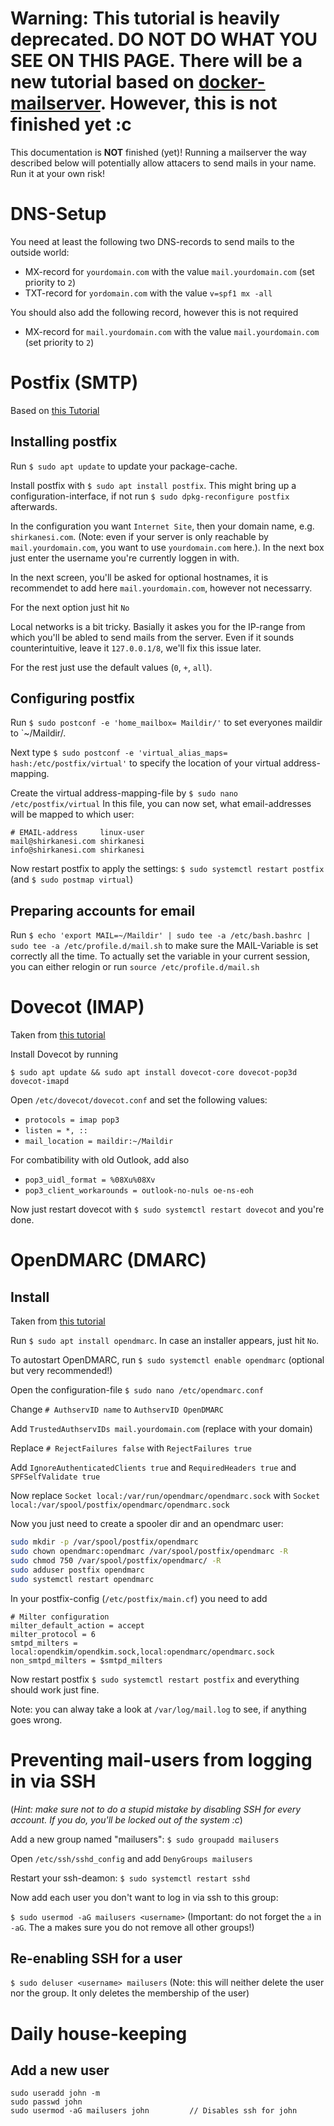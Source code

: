 # Warning: This tutorial is heavily deprecated. DO NOT DO WHAT YOU SEE ON THIS PAGE. There will be a new tutorial based on [docker-mailserver](https://github.com/docker-mailserver/docker-mailserver). However, this is not finished yet :c
This documentation is **NOT** finished (yet)! Running a mailserver the way described below will potentially allow attacers to send mails in your name. 
Run it at your own risk!


# DNS-Setup
You need at least the following two DNS-records to send mails to the outside world:
- MX-record for `yourdomain.com` with the value `mail.yourdomain.com` (set priority to `2`)
- TXT-record for `yordomain.com` with the value `v=spf1 mx -all`

You should also add the following record, however this is not required
- MX-record for `mail.yourdomain.com` with the value `mail.yourdomain.com` (set priority to `2`)

# Postfix (SMTP)
Based on [this Tutorial](https://www.digitalocean.com/community/tutorials/how-to-install-and-configure-postfix-on-ubuntu-20-04-de)

## Installing postfix
Run `$ sudo apt update` to update your package-cache.

Install postfix with `$ sudo apt install postfix`. This might bring up a configuration-interface, if not run `$ sudo dpkg-reconfigure postfix` afterwards.

In the configuration you want `Internet Site`, 
then your domain name, e.g. `shirkanesi.com`. (Note: even if your server is only reachable by `mail.yourdomain.com`, you want to use `yourdomain.com` here.).
In the next box just enter the username you're currently loggen in with.

In the next screen, you'll be asked for optional hostnames, it is recommendet to add here `mail.yourdomain.com`, however not necessarry.

For the next option just hit `No`

Local networks is a bit tricky. Basially it askes you for the IP-range from which you'll be abled to send mails from the server. Even if it sounds counterintuitive, leave it `127.0.0.1/8`, we'll fix this issue later.

For the rest just use the default values (`0`, `+`, `all`).

## Configuring postfix
Run `$ sudo postconf -e 'home_mailbox= Maildir/'` to set everyones maildir to `~/Maildir/.

Next type `$ sudo postconf -e 'virtual_alias_maps= hash:/etc/postfix/virtual'`  to specify the location of your virtual address-mapping. 

Create the virtual address-mapping-file by `$ sudo nano /etc/postfix/virtual`
In this file, you can now set, what email-addresses will be mapped to which user:
```
# EMAIL-address     linux-user
mail@shirkanesi.com shirkanesi
info@shirkanesi.com shirkanesi
```

Now restart postfix to apply the settings: `$ sudo systemctl restart postfix` (and `$ sudo postmap virtual`)

## Preparing accounts for email
Run `$ echo 'export MAIL=~/Maildir' | sudo tee -a /etc/bash.bashrc | sudo tee -a /etc/profile.d/mail.sh` to make sure the MAIL-Variable is set correctly all the time.
To actually set the variable in your current session, you can either relogin or run `source /etc/profile.d/mail.sh`

# Dovecot (IMAP)
Taken from [this tutorial](https://www.arubacloud.com/tutorial/how-to-configure-a-pop3-imap-mail-server-with-dovecot-on-ubuntu-18-04.aspx)

Install Dovecot by running 

`$ sudo apt update && sudo apt install dovecot-core dovecot-pop3d dovecot-imapd`

Open `/etc/dovecot/dovecot.conf` and set the following values:
- `protocols = imap pop3`
- `listen = *, ::`
- `mail_location = maildir:~/Maildir`

For combatibility with old Outlook, add also 
- `pop3_uidl_format = %08Xu%08Xv`
- `pop3_client_workarounds = outlook-no-nuls oe-ns-eoh`

Now just restart dovecot with `$ sudo systemctl restart dovecot` and you're done.

# OpenDMARC (DMARC)
## Install
Taken from [this tutorial](https://www.linuxbabe.com/mail-server/opendmarc-postfix-ubuntu)

Run `$ sudo apt install opendmarc`. In case an installer appears, just hit `No`.

To autostart OpenDMARC, run `$ sudo systemctl enable opendmarc` (optional but very recommended!)

Open the configuration-file `$ sudo nano /etc/opendmarc.conf`

Change `# AuthservID name` to `AuthservID OpenDMARC`

Add `TrustedAuthservIDs mail.yourdomain.com` (replace with your domain)

Replace `# RejectFailures false` with `RejectFailures true`

Add `IgnoreAuthenticatedClients true` and `RequiredHeaders true` and `SPFSelfValidate true`

Now replace `Socket local:/var/run/opendmarc/opendmarc.sock` with `Socket local:/var/spool/postfix/opendmarc/opendmarc.sock`

Now you just need to create a spooler dir and an opendmarc user:
```bash
sudo mkdir -p /var/spool/postfix/opendmarc
sudo chown opendmarc:opendmarc /var/spool/postfix/opendmarc -R
sudo chmod 750 /var/spool/postfix/opendmarc/ -R
sudo adduser postfix opendmarc
sudo systemctl restart opendmarc
```
In your postfix-config (`/etc/postfix/main.cf`) you need to add
```
# Milter configuration
milter_default_action = accept
milter_protocol = 6
smtpd_milters = local:opendkim/opendkim.sock,local:opendmarc/opendmarc.sock
non_smtpd_milters = $smtpd_milters
```
Now restart postfix `$ sudo systemctl restart postfix` and everything should work just fine.

Note: you can alway take a look at `/var/log/mail.log` to see, if anything goes wrong.

# Preventing mail-users from logging in via SSH
(_Hint: make sure not to do a stupid mistake by disabling SSH for every account. If you do, you'll be locked out of the system :c_)

Add a new group named "mailusers": `$ sudo groupadd mailusers`

Open `/etc/ssh/sshd_config` and add `DenyGroups mailusers`

Restart your ssh-deamon: `$ sudo systemctl restart sshd`

Now add each user you don't want to log in via ssh to this group:

`$ sudo usermod -aG mailusers <username>` (Important: do not forget the `a` in `-aG`. The a makes sure you do not remove all other groups!)

## Re-enabling SSH for a user
`$ sudo deluser <username> mailusers`  (Note: this will neither delete the user nor the group. It only deletes the membership of the user)

# Daily house-keeping
## Add a new user
```
sudo useradd john -m
sudo passwd john
sudo usermod -aG mailusers john         // Disables ssh for john
```
